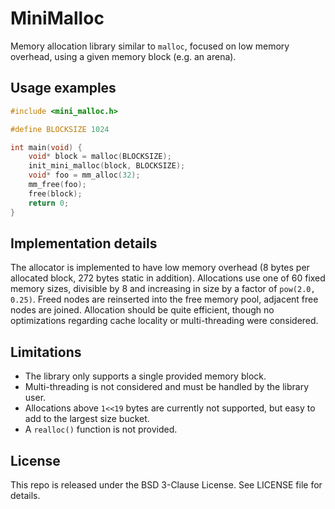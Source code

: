 # MiniMalloc

Memory allocation library similar to `malloc`, focused on low memory overhead,
using a given memory block (e.g. an arena).

## Usage examples

```c
#include <mini_malloc.h>

#define BLOCKSIZE 1024

int main(void) {
    void* block = malloc(BLOCKSIZE);
    init_mini_malloc(block, BLOCKSIZE);
    void* foo = mm_alloc(32);
    mm_free(foo);
    free(block);
    return 0;
}
```

## Implementation details

The allocator is implemented to have low memory overhead (8 bytes per allocated
block, 272 bytes static in addition). Allocations use one of 60 fixed memory
sizes, divisible by 8 and increasing in size by a factor of `pow(2.0, 0.25)`.
Freed nodes are reinserted into the free memory pool, adjacent free nodes are
joined. Allocation should be quite efficient, though no optimizations regarding
cache locality or multi-threading were considered.

## Limitations

* The library only supports a single provided memory block.
* Multi-threading is not considered and must be handled by the library user.
* Allocations above `1<<19` bytes are currently not supported, but easy to add
  to the largest size bucket.
* A `realloc()` function is not provided.

## License

This repo is released under the BSD 3-Clause License. See LICENSE file for
details.
